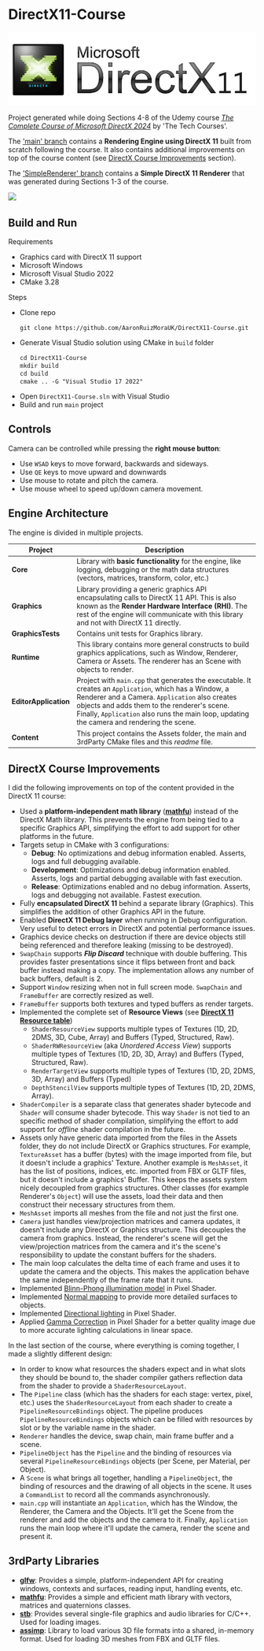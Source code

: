 # DirectX11-Course

<img src="./DX11-logo.jpg">

Project generated while doing Sections 4-8 of the Udemy course *[The Complete Course of Microsoft DirectX 2024](https://www.udemy.com/course/directx-course/)* by 'The Tech Courses'.

The ['main' branch](https://github.com/AaronRuizMoraUK/DirectX11-Course/tree/main) contains a **Rendering Engine using DirectX 11** built from scratch following the course. It also contains additional improvements on top of the course content (see [DirectX Course Improvements](#DirectX-Course-Improvements) section).

The ['SimpleRenderer' branch](https://github.com/AaronRuizMoraUK/DirectX11-Course/tree/SimpleRenderer) contains a
**Simple DirectX 11 Renderer** that was generated during Sections 1-3 of the course.

<img src="./DX11-GraphicsEngine.gif">

## Build and Run

Requirements
- Graphics card with DirectX 11 support
- Microsoft Windows 
- Microsoft Visual Studio 2022
- CMake 3.28

Steps
- Clone repo
  ````
  git clone https://github.com/AaronRuizMoraUK/DirectX11-Course.git
  ````
- Generate Visual Studio solution using CMake in `build` folder
  ```` 
  cd DirectX11-Course
  mkdir build
  cd build
  cmake .. -G "Visual Studio 17 2022"
  ````
- Open `DirectX11-Course.sln` with Visual Studio
- Build and run `main` project

## Controls

Camera can be controlled while pressing the **right mouse button**:

- Use `WSAD` keys to move forward, backwards and sideways.
- Use `QE` keys to move upward and downwards
- Use mouse to rotate and pitch the camera.
- Use mouse wheel to speed up/down camera movement.

## Engine Architecture

The engine is divided in multiple projects.

| Project | Description |
| ------- | ----------- |
| **Core** | Library with **basic functionality** for the engine, like logging, debugging or the math data structures (vectors, matrices, transform, color, etc.) |
| **Graphics** | Library providing a generic graphics API encapsulating calls to DirectX 11 API. This is also known as the **Render Hardware Interface (RHI)**. The rest of the engine will communicate with this library and not with DirectX 11 directly. |
| **GraphicsTests** | Contains unit tests for Graphics library. |
| **Runtime** | This library contains more general constructs to build graphics applications, such as Window, Renderer, Camera or Assets. The renderer has an Scene with objects to render. |
| **EditorApplication** | Project with `main.cpp` that generates the executable. It creates an `Application`, which has a Window, a Renderer and a Camera. `Application` also creates objects and adds them to the renderer's scene. Finally, `Application` also runs the main loop, updating the camera and rendering the scene. |
| **Content** | This project contains the Assets folder, the main and 3rdParty CMake files and this *readme* file. |

## DirectX Course Improvements

I did the following improvements on top of the content provided in the DirectX 11 course:

- Used a **platform-independent math library** (**[mathfu](https://github.com/google/mathfu.git)**) instead of the DirectX Math library. This prevents the engine from being tied to a specific Graphics API, simplifying the effort to add support for other platforms in the future.
- Targets setup in CMake with 3 configurations:
  - **Debug**: No optimizations and debug information enabled. Asserts, logs and full debugging available.
  - **Development**: Optimizations and debug information enabled. Asserts, logs and partial debugging available with fast execution.
  - **Release**: Optimizations enabled and no debug information. Asserts, logs and debugging not available. Fastest execution.
- Fully **encapsulated DirectX 11** behind a separate library (Graphics). This simplifies the addition of other Graphics API in the future.
- Enabled **DirectX 11 Debug layer** when running in Debug configuration. Very useful to detect errors in DirectX and potential performance issues.
- Graphics device checks on destruction if there are device objects still being referenced and therefore leaking (missing to be destroyed).
- `SwapChain` supports ***Flip Discard*** technique with double buffering. This provides faster presentations since it flips between front and back buffer instead making a copy. The implementation allows any number of back buffers, default is 2.
- Support `Window` resizing when not in full screen mode. `SwapChain` and `FrameBuffer` are correctly resized as well.
- `FrameBuffer` supports both textures and typed buffers as render targets.
- Implemented the complete set of **Resource Views** (see **[DirectX 11 Resource table](https://github.com/AaronRuizMoraUK/DirectX12-Resources-Cheatsheet/blob/main/DirectX11.md)**)
    - `ShaderResourceView` supports multiple types of Textures (1D, 2D, 2DMS, 3D, Cube, Array) and Buffers (Typed, Structured, Raw).
    - `ShaderRWResourceView` (aka *Unordered Access View*) supports multiple types of Textures (1D, 2D, 3D, Array) and Buffers (Typed, Structured, Raw).
    - `RenderTargetView` supports multiple types of Textures (1D, 2D, 2DMS, 3D, Array) and Buffers (Typed)
    - `DepthStencilView` supports multiple types of Textures (1D, 2D, 2DMS, Array).
- `ShaderCompiler` is a separate class that generates shader bytecode and `Shader` will consume shader bytecode. This way `Shader` is not tied to an specific method of shader compilation, simplifying the effort to add support for *offline* shader compilation in the future.
- Assets only have generic data imported from the files in the Assets folder, they do not include DirectX or Graphics structures. For example, `TextureAsset` has a buffer (bytes) with the image imported from file, but it doesn't include a graphics' Texture. Another example is `MeshAsset`, it has the list of positions, indices, etc. imported from FBX or GLTF files, but it doesn't include a graphics' Buffer. This keeps the assets system nicely decoupled from graphics structures. Other classes (for example Renderer's `Object`) will use the assets, load their data and then construct their necessary structures from them.
- `MeshAsset` imports all meshes from the file and not just the first one.
- `Camera` just handles view/projection matrices and camera updates, it doesn't include any DirectX or Graphics structure. This decouples the camera from graphics. Instead, the renderer's scene will get the view/projection matrices from the camera and it's the scene's responsibility to update the constant buffers for the shaders.
- The main loop calculates the delta time of each frame and uses it to update the camera and the objects. This makes the application behave the same independently of the frame rate that it runs.
- Implemented [Blinn-Phong illumination model](https://learnopengl.com/Advanced-Lighting/Advanced-Lighting) in Pixel Shader.
- Implemented [Normal mapping](https://learnopengl.com/Advanced-Lighting/Normal-Mapping) to provide more detailed surfaces to objects.
- Implemented [Directional lighting](https://learnopengl.com/Lighting/Multiple-lights) in Pixel Shader.
- Applied [Gamma Correction](https://learnopengl.com/Advanced-Lighting/Gamma-Correction) in Pixel Shader for a better quality image due to more accurate lighting calculations in linear space.

In the last section of the course, where everything is coming together, I made a slightly different design:

- In order to know what resources the shaders expect and in what slots they should be bound to, the shader compiler gathers reflection data from the shader to provide a `ShaderResourceLayout`.
- The `Pipeline` class (which has the shaders for each stage: vertex, pixel, etc.) uses the `ShaderResourceLayout` from each shader to create a `PipelineResourceBindings` object. The pipeline produces `PipelineResourceBindings` objects which can be filled with resources by slot or by the variable name in the shader.
- `Renderer` handles the device, swap chain, main frame buffer and a scene.
- `PipelineObject` has the `Pipeline` and the binding of resources via several `PipelineResourceBindings` objects (per Scene, per Material, per Object).
- A `Scene` is what brings all together, handling a `PipelineObject`, the binding of resources and the drawing of all objects in the scene. It uses a `CommandList` to record all the commands asynchronously.
- `main.cpp` will instantiate an `Application`, which has the Window, the Renderer, the Camera and the Objects. It'll get the Scene from the renderer and add the objects and the camera to it. Finally, `Application` runs the main loop where it'll update the camera, render the scene and present it.

## 3rdParty Libraries

- **[glfw](https://github.com/glfw/glfw.git)**: Provides a simple, platform-independent API for creating windows, contexts and surfaces, reading input, handling events, etc.
- **[mathfu](https://github.com/google/mathfu.git)**: Provides a simple and efficient math library with vectors, matrices and quaternions classes.
- **[stb](https://github.com/nothings/stb.git)**: Provides several single-file graphics and audio libraries for C/C++. Used for loading images.
- **[assimp](https://github.com/assimp/assimp.git)**: Library to load various 3D file formats into a shared, in-memory format. Used for loading 3D meshes from FBX and GLTF files.

